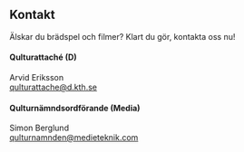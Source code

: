 ## Kontakt

Älskar du brädspel och filmer? Klart du gör, kontakta oss nu!

#### Qulturattaché (D)

Arvid Eriksson</br>
[qulturattache@d.kth.se](mailto:qulturattache@d.kth.se)

#### Qulturnämndsordförande (Media)

Simon Berglund</br>
[qulturnamnden@medieteknik.com](mailto:qulturnamnden@medieteknik.com)
